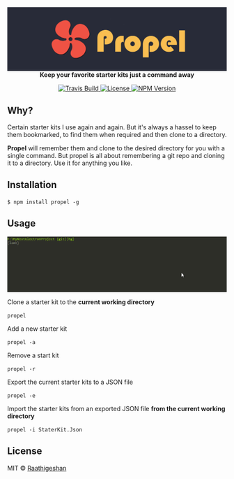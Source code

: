 <img src="https://raw.githubusercontent.com/Raathigesh/Propel/master/docs/Propel.png" alt="propel banner" align="center" />
<br />
<div align="center"><strong>Keep your favorite starter kits just a command away</strong></div>
<p></p>
<p align="center">
  <a href="https://travis-ci.org/Raathigesh/Propel">
    <img src="https://img.shields.io/travis/Raathigesh/Propel.svg?style=flat-square"
         alt="Travis Build">
  </a>
  <a href="https://github.com/Raathigesh/Propel/blob/master/LICENSE">
    <img src="https://img.shields.io/npm/l/express.svg?maxAge=2592000&style=flat-square"
         alt="License">
  </a>
  <a href="https://www.npmjs.com/package/propel">
    <img src="https://img.shields.io/npm/v/propel.svg?style=flat-square"
         alt="NPM Version">
  </a>
</p>

## Why?
Certain starter kits I use again and again. But it's always a hassel to keep them bookmarked, to find them when required and then clone to a directory.

**Propel** will remember them and clone to the desired directory for you with a single command. But propel is all about remembering a git repo and cloning it to a directory. Use it for anything you like.

## Installation
```
$ npm install propel -g
```

## Usage
<img src="./docs/Propel.gif" alt="propel banner" align="center" />

Clone a starter kit to the **current working directory**
```
propel
```


Add a new starter kit
```
propel -a
```

Remove a start kit
```
propel -r
```

Export the current starter kits to a JSON file
```
propel -e
```

Import the starter kits from an exported JSON file **from the current working directory**
```
propel -i StaterKit.Json
```

## License
MIT © [Raathigeshan](https://twitter.com/Raathigeshan)
